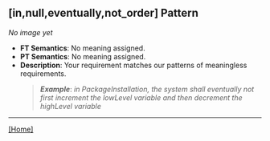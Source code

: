 ## [in,null,eventually,not_order] Pattern
_No image yet_
 * **FT Semantics**: No meaning assigned.
 * **PT Semantics**: No meaning assigned.
 * **Description**: Your requirement matches our patterns of meaningless requirements.
   > **_Example_**: _in PackageInstallation,  the system shall eventually not first  increment the lowLevel variable and then  decrement the highLevel variable_   
***
[[Home]](../semantics.md)